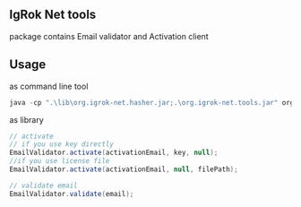 ## IgRok Net tools

package contains Email validator and Activation client

## Usage

as command line tool
``` powershell
java -cp ".\lib\org.igrok-net.hasher.jar;.\org.igrok-net.tools.jar" org.igrok_net.tools.Main -v -a <activation email> <license code from igrok-net.org> -e <email to validate>
```

as library

``` java
// activate
// if you use key directly
EmailValidator.activate(activationEmail, key, null);
//if you use license file
EmailValidator.activate(activationEmail, null, filePath);

// validate email
EmailValidator.validate(email);
```